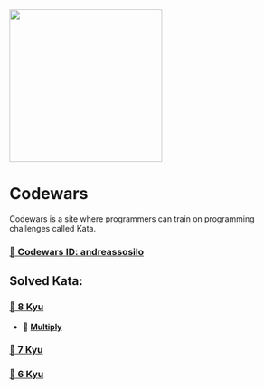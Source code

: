 <img height="270" src="https://miro.medium.com/max/1050/1*a9L7ZZhi8hIAJmWXmSaPXw.png">


# Codewars
Codewars is a site where programmers can train on programming challenges called Kata.

### [:hocho: Codewars ID: andreassosilo ](https://www.codewars.com/users/andreassosilo/)

## Solved Kata:
### [:open_file_folder: 8 Kyu](https://github.com/andreassosilo/codewars/tree/master/8kyu)
- :cherry_blossom:
[**Multiply**](https://github.com/andreassosilo/codewars/blob/master/8kyu/multiply.js)
### [:open_file_folder: 7 Kyu](https://github.com/andreassosilo/codewars/tree/master/7kyu)
### [:open_file_folder: 6 Kyu](https://github.com/andreassosilo/codewars/tree/master/6kyu)
